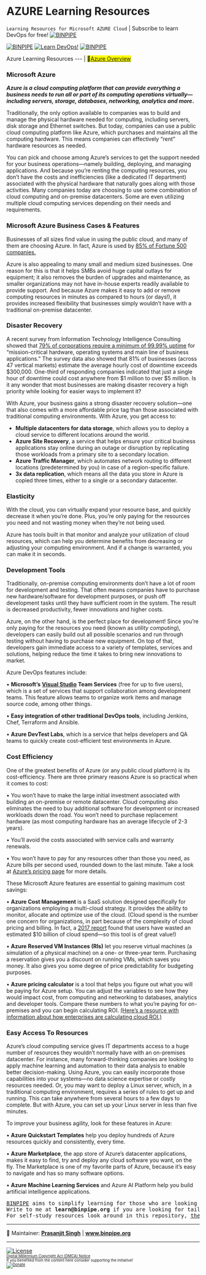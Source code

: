 # AZURE Learning Resources

`Learning Resources for Microsoft AZURE Cloud` | Subscribe to learn DevOps for free! [![BINPIPE](https://img.shields.io/badge/BINPIPE-YouTube-red)](https://www.youtube.com/channel/UCPTgt4Wo0MAnuzNEEZlk90A?sub_confirmation=1)

[![BINPIPE](https://img.shields.io/badge/BINPIPE-YouTube-red)](https://www.youtube.com/channel/UCPTgt4Wo0MAnuzNEEZlk90A?sub_confirmation=1)
[![Learn DevOps!](https://img.shields.io/badge/BINPIPE-Learn--DevOps-orange)](https://github.com/BINPIPE/resources/blob/master/devops-lesson-plans.md)
[![BINPIPE](https://img.shields.io/badge/Live--Classroom-blue)](https://forms.gle/tDJxDyj2nJyfsgsk7)

Azure Learning Resources
--- |
<mark>:ledger:[Azure Overview](https://github.com/BINPIPE/learn-azure/blob/master/Azure-Overview.pdf)</mark>

### Microsoft Azure

***Azure is a cloud computing platform that can provide everything a business needs to run all or part of its computing operations virtually—including servers, storage, databases, networking, analytics and more*.**

Traditionally, the only option available to companies was to build and manage the physical hardware needed for computing, including servers, disk storage and Ethernet switches. But today, companies can use a public cloud computing platform like Azure, which purchases and maintains all the computing hardware. This means companies can effectively “rent” hardware resources as needed.

You can pick and choose among Azure’s services to get the support needed for your business operations—namely building, deploying, and managing applications.  And because you’re renting the computing resources, you don’t have the costs and inefficiencies (like a dedicated IT department) associated with the physical hardware that naturally goes along with those activities. Many companies today are choosing to use some combination of cloud computing and on-premise datacenters. Some are even utilizing multiple cloud computing services depending on their needs and requirements.

### Microsoft Azure Business Cases & Features

Businesses of all sizes find value in using the public cloud, and many of them are choosing Azure. In fact, Azure is used by [85% of Fortune 500 companies.](https://www.channelpartnersonline.com/2017/04/11/microsoft-azure-s-evangelist-120000-new-subscribers-monthly/)

Azure is also appealing to many small and medium sized businesses. One reason for this is that it helps SMBs avoid huge capital outlays for equipment; it also removes the burden of upgrades and maintenance, as smaller organizations may not have in-house experts readily available to provide support. And because Azure makes it easy to add or remove computing resources in minutes as compared to hours (or days!), it provides increased flexibility that businesses simply wouldn’t have with a traditional on-premise datacenter.


### Disaster Recovery

A recent survey from Information Technology Intelligence Consulting showed that [79% of corporations require a minimum of 99.99% uptime](https://www.knowbe4.com/hubfs/ITIC%20KnoBe4%202017%20Hourly%20Cost%20of%20Downtime%20and%20Reliability%20Requirements%20Survey%206.2017.pdf?t=1516892347033) for “mission-critical hardware, operating systems and main line of business applications.” The survey data also showed that 81% of businesses (across 47 vertical markets) estimate the average hourly cost of downtime exceeds $300,000. One-third of responding companies indicated that just a single hour of downtime could cost anywhere from $1 million to over $5 million. Is it any wonder that most businesses are making disaster recovery a high priority while looking for easier ways to implement it?

With Azure, your business gains a strong disaster recovery solution—one that also comes with a more affordable price tag than those associated with traditional computing environments. With Azure, you get access to:

-   **Multiple datacenters for data storage**, which allows you to deploy a cloud service to different locations around the world.
-   **Azure Site Recovery**, a service that helps ensure your critical business applications stay online during an outage or disruption by replicating those workloads from a primary site to a secondary location.
-   **Azure Traffic Manager**, which automates network routing to different locations (predetermined by you) in case of a region-specific failure.
-   **3x data replication**, which means all the data you store in Azure is copied three times, either to a single or a secondary datacenter.

### Elasticity

With the cloud, you can virtually expand your resource base, and quickly decrease it when you’re done. Plus, you’re only paying for the resources you need and not wasting money when they’re not being used.

Azure has tools built in that monitor and analyze your utilization of cloud resources, which can help you determine benefits from decreasing or adjusting your computing environment. And if a change is warranted, you can make it in seconds.

### Development Tools

Traditionally, on-premise computing environments don’t have a lot of room for development and testing. That often means companies have to purchase new hardware/software for development purposes, or push off development tasks until they have sufficient room in the system. The result is decreased productivity, fewer innovations and higher costs.

Azure, on the other hand, is the perfect place for development! Since you’re only paying for the resources you need (known as _utility computing_), developers can easily build out all possible scenarios and run through testing without having to purchase new equipment. On top of that, developers gain immediate access to a variety of templates, services and solutions, helping reduce the time it takes to bring new innovations to market.

Azure DevOps features include:

• **Microsoft’s** [**Visual Studio**](https://www.visualstudio.com/) **Team Services** (free for up to five users), which is a set of services that support collaboration among development teams. This feature allows teams to organize work items and manage source code, among other things.

• **Easy integration of other traditional DevOps tools**, including Jenkins, Chef, Terraform and Ansible.

• **Azure DevTest Labs**, which is a service that helps developers and QA teams to quickly create cost-efficient test environments in Azure.

### Cost Efficiency

One of the greatest benefits of Azure (or any public cloud platform) is its cost-efficiency. There are three primary reasons Azure is so practical when it comes to cost:

• You won’t have to make the large initial investment associated with building an on-premise or remote datacenter. Cloud computing also eliminates the need to buy additional software for development or increased workloads down the road. You won’t need to purchase replacement hardware (as most computing hardware has an average lifecycle of 2-3 years).

• You’ll avoid the costs associated with service calls and warranty renewals.

• You won’t have to pay for any resources other than those you need, as Azure bills per second used, rounded down to the last minute. Take a look at [Azure’s pricing page](https://azure.microsoft.com/en-us/pricing/) for more details.

These Microsoft Azure features are essential to gaining maximum cost savings:

• **Azure Cost Management** is a SaaS solution designed specifically for organizations employing a multi-cloud strategy. It provides the ability to monitor, allocate and optimize use of the cloud. (Cloud spend is the number one concern for organizations, in part because of the complexity of cloud pricing and billing. In fact, a [2017 report](https://www.rightscale.com/blog/cloud-cost-analysis/where-10b-waste-public-cloud-costs) found that users have wasted an estimated $10 billion of cloud spend—so this tool is of great value!)

• **Azure Reserved VM Instances (RIs)** let you reserve virtual machines (a simulation of a physical machine) on a one- or three-year term. Purchasing a reservation gives you a discount on running VMs, which saves you money. It also gives you some degree of price predictability for budgeting purposes.

• **Azure pricing calculator** is a tool that helps you figure out what you will be paying for Azure setup. You can adjust the variables to see how they would impact cost, from computing and networking to databases, analytics and developer tools. Compare these numbers to what you’re paying for on-premises and you can begin calculating ROI. [(Here’s a resource with information about how enterprises are calculating cloud ROI.)](https://www.isaca.org/Knowledge-Center/Research/ResearchDeliverables/Pages/How-Enterprises-are-Calculating-Cloud-ROI.aspx)

### Easy Access To Resources

Azure’s cloud computing service gives IT departments access to a huge number of resources they wouldn’t normally have with an on-premises datacenter. For instance, many forward-thinking companies are looking to apply machine learning and automation to their data analysis to enable better decision-making. Using Azure, you can easily incorporate those capabilities into your systems—no data science expertise or costly resources needed. Or, you may want to deploy a Linux server, which, in a traditional computing environment, requires a series of rules to get up and running. This can take anywhere from several hours to a few days to complete. But with Azure, you can set up your Linux server in less than five minutes.

To improve your business agility, look for these features in Azure:

• **Azure Quickstart Templates** help you deploy hundreds of Azure resources quickly and consistently, every time.

• **Azure Marketplace**, the app store of Azure’s datacenter applications, makes it easy to find, try and deploy any cloud software you want, on the fly. The Marketplace is one of my favorite parts of Azure, because it’s easy to navigate and has so many software options.

• **Azure Machine Learning Services** and Azure AI Platform help you build artificial intelligence applications.



<pre>
<a href="https://www.binpipe.org">BINPIPE</a> aims to simplify learning for those who are looking to make a foothold in the industry. 
Write to me at <b>learn@binpipe.org</b> if you are looking for tailor-made training sessions. 
For self-study resources look around in this repository, <a href="https://www.binpipe.org/">the Binpipe Blog</a> and <a href="https://www.youtube.com/channel/UCPTgt4Wo0MAnuzNEEZlk90A">Youtube Channel</a>.
</pre>






___
:ledger: Maintainer: **[Prasanjit Singh](https://www.linkedin.com/in/prasanjit-singh)** | **www.binpipe.org**
___

[![License](https://img.shields.io/badge/License-Apache%202.0-blue.svg)](https://opensource.org/licenses/Apache-2.0)
<br><sub><sup>
[Digital Millennium Copyright Act (DMCA) Notice](https://github.com/BINPIPE/resources/blob/master/dmca.md) <br>
If you benefited from the content here consider supporting the initiative! <br>
[![Donate](https://img.shields.io/badge/Donate-PayPal-green.svg)](https://paypal.me/Prasanjit?locale.x=en_GB)
</sup></sub>
